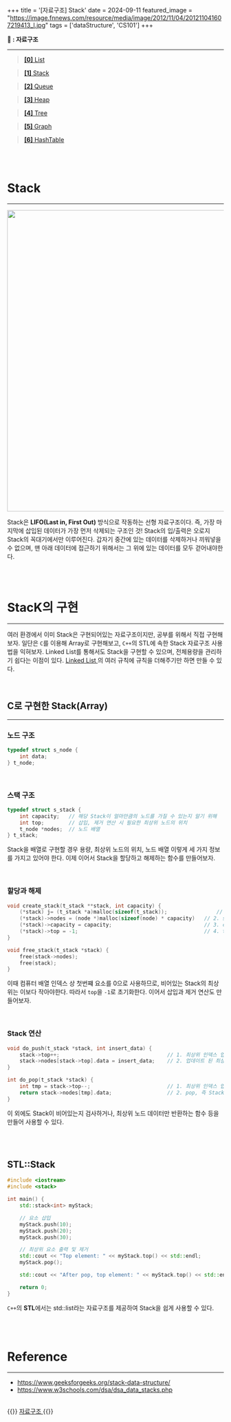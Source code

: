 +++
title = '[자료구조] Stack'
date = 2024-09-11
featured_image = "https://image.fnnews.com/resource/media/image/2012/11/04/201211041607219413_l.jpg"
tags = ['dataStructure', 'CS101']
+++

**📂 : 자료구조**
____
> <a href="https://elecbrandy.github.io/tags/dataStructure/list"> **[0]** List </a>  

> <a href="https://elecbrandy.github.io/tags/dataStructure/stack"> **[1]** Stack </a>  

> <a href="https://elecbrandy.github.io/tags/dataStructure/queue"> **[2]** Queue </a>  

> <a href="https://elecbrandy.github.io/tags/dataStructure/heap"> **[3]** Heap </a>  

> <a href="https://elecbrandy.github.io/tags/dataStructure/tree"> **[4]** Tree </a>  

> <a href="https://elecbrandy.github.io/tags/dataStructure/graph"> **[5]** Graph </a>  

> <a href="https://elecbrandy.github.io/tags/dataStructure/hashtable"> **[6]** HashTable </a>  


<br>
<br>

# Stack
____
<img src="https://media.geeksforgeeks.org/wp-content/uploads/20240606180735/Stack-representation-in-Data-Structures-(1).webp" width="700">

Stack은 **LIFO(Last in, First Out)** 방식으로 작동하는 선형 자료구조이다. 즉, 가장 마지막에 삽입된 데이터가 가장 먼저 삭제되는 구조인 것! Stack의 입/출력은 오로지 Stack의 꼭대기에서만 이루어진다. 갑자기 중간에 있는 데이터를 삭제하거나 끼워넣을 수 없으며, 맨 아래 데이터에 접근하기 위해서는 그 위에 있는 데이터를 모두 걷어내야한다.

<br>
<br>

# StacK의 구현
____
여러 환경에서 이미 Stack은 구현되어있는 자료구조이지만, 공부를 위해서 직접 구현해보자. 일단은 `C`를 이용해 Array로 구현해보고, `C++`의 STL에 속한 Stack 자료구조 사용법을 익혀보자. Linked List를 통해서도 Stack을 구현할 수 있으며, 전체용량을 관리하기 쉽다는 이점이 있다. <a href="https://elecbrandy.github.io/tags/dataStructure/list"> Linked List </a> 의 여러 규칙에 규칙을 더해주기만 하면 만들 수 있다.

<br>

## C로 구현한 Stack(Array)
____

### 노드 구조

``` C
typedef struct s_node {
	int data;
} t_node;
```

<br>

### 스택 구조
``` C
typedef struct s_stack {
	int capacity;   // 해당 Stack이 얼마만큼의 노드를 가질 수 있는지 알기 위해
	int top;		// 삽입, 제거 연산 시 필요한 최상위 노드의 위치
	t_node *nodes;	// 노드 배열
} t_stack;
```

Stack을 배열로 구현할 경우 용량, 최상위 노드의 위치, 노드 배열 이렇게 세 가지 정보를 가지고 있어야 한다. 이제 이어서 Stack을 할당하고 해제하는 함수를 만들어보자.

<br>

### 할당과 해제
``` C
void create_stack(t_stack **stack, int capacity) {
	(*stack) j= (t_stack *a)malloc(sizeof(t_stack));				// 1. Stack을 할당하고
	(*stack)->nodes = (node *)malloc(sizeof(node) * capacity) 	// 2. size 만큼의 노드를 추가
	(*stack)->capacity = capacity;								// 3. capacity 초기화
	(*stack)->top = -1;											// 4. top 초기화
}

void free_stack(t_stack *stack) {
	free(stack->nodes);
	free(stack);
}
```

이때 컴퓨터 배열 인덱스 상 첫번쨰 요소를 0으로 사용하므로, 비어있는 Stack의 최상위는 이보다 작아야한다. 따라서 `top`을 `-1`로 초기화한다. 이어서 삽입과 제거 연산도 만들어보자.

<br>

### Stack 연산
``` C
void do_push(t_stack *stack, int insert_data) {
	stack->top++;									// 1. 최상위 인덱스 업데이트 (증가)
	stack->nodes[stack->top].data = insert_data;	// 2. 업데이트 된 최상위 인덱스의 노드에 data 입력
}

int do_pop(t_stack *stack) {
	int tmp = stack->top--; 						// 1. 최상위 인덱스 업데이트 (감소)
	return stack->nodes[tmp].data; 					// 2. pop, 즉 Stack에서 제거한 노드의 data를 호출자에게 반환해주자.
}
```

이 외에도 Stack이 비어있는지 검사하거나, 최상위 노드 데이터만 반환하는 함수 등을 만들어 사용할 수 있다.

<br>
<br>

## STL::Stack
``` C++
#include <iostream>
#include <stack>

int main() {
    std::stack<int> myStack;

    // 요소 삽입
    myStack.push(10);
    myStack.push(20);
    myStack.push(30);

    // 최상위 요소 출력 및 제거
    std::cout << "Top element: " << myStack.top() << std::endl;
    myStack.pop();

    std::cout << "After pop, top element: " << myStack.top() << std::endl;

    return 0;
}

``` 

`C++`의 **STL**에서는 std::list라는 자료구조를 제공하여 Stack을 쉽게 사용할 수 있다.  

<br>
<br>

# Reference
____
- https://www.geeksforgeeks.org/stack-data-structure/
- https://www.w3schools.com/dsa/dsa_data_stacks.php

<br>
{{<alert>}}
<a href="https://elecbrandy.github.io/tags/datastructure/"> 자료구조 </a>
{{</alert>}}
<br>
